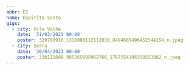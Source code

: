 ```yaml
---
abbr: ES
name: Espírito Santo
gigs:
  - city: Vila Velha
    date: '31/03/2023 00:00'
    poster: 329780916_1316080112512830_8494685496452544154_n.jpeg
  - city: Serra
    date: '30/04/2023 00:00'
    poster: 330111609_985365695962766_1767554196350553882_n.jpeg
---
```


